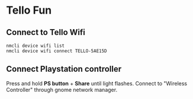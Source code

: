 # Tello Fun

## Connect to Tello Wifi

```
nmcli device wifi list
nmcli device wifi connect TELLO-5AE15D
```

## Connect Playstation controller

Press and hold **PS button** + **Share** until light flashes.
Connect to "Wireless Controller" through gnome network manager.
